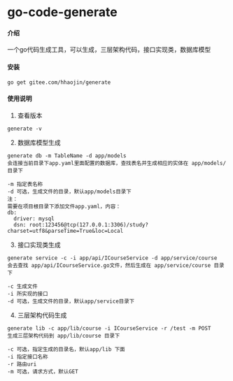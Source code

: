 # go-code-generate

#### 介绍
一个go代码生成工具，可以生成，三层架构代码，接口实现类，数据库模型


#### 安装
```
go get gitee.com/hhaojin/generate
```

#### 使用说明

1.  查看版本
```
generate -v

```

2.  数据库模型生成
```
generate db -m TableName -d app/models
会连接当前目录下app.yaml里面配置的数据库，查找表名并生成相应的实体在 app/models/目录下

-m 指定表名称
-d 可选，生成文件的目录，默认app/models目录下
注：
需要在项目根目录下添加文件app.yaml，内容：
db:
  driver: mysql
  dsn: root:123456@tcp(127.0.0.1:3306)/study?charset=utf8&parseTime=True&loc=Local
```

3.  接口实现类生成
```
generate service -c -i app/api/ICourseService -d app/service/course
会去查找 app/api/ICourseService.go文件，然后生成在 app/service/course 目录下

-c 生成文件
-i 所实现的接口
-d 可选，生成文件的目录，默认app/service目录下

```

4.  三层架构代码生成
```
generate lib -c app/lib/course -i ICourseService -r /test -m POST
生成三层架构代码到 app/lib/course 目录下

-c 可选，指定生成的目录名，默认app/lib 下面
-i 指定接口名称
-r 路由uri
-m 可选，请求方式，默认GET

```
